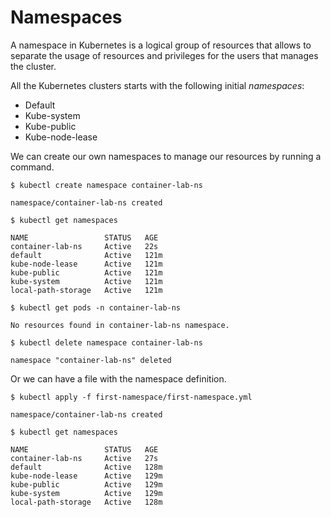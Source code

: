 # Namespaces

A namespace in Kubernetes is a logical group of resources that allows to separate the usage of resources and privileges for the users that manages the cluster.

All the Kubernetes clusters starts with the following initial _namespaces_:

  - Default
  - Kube-system
  - Kube-public
  - Kube-node-lease

We can create our own namespaces to manage our resources by running a command.

```
$ kubectl create namespace container-lab-ns

namespace/container-lab-ns created

$ kubectl get namespaces

NAME                 STATUS   AGE
container-lab-ns     Active   22s
default              Active   121m
kube-node-lease      Active   121m
kube-public          Active   121m
kube-system          Active   121m
local-path-storage   Active   121m

$ kubectl get pods -n container-lab-ns

No resources found in container-lab-ns namespace.

$ kubectl delete namespace container-lab-ns

namespace "container-lab-ns" deleted

```

Or we can have a file with the namespace definition.

```
$ kubectl apply -f first-namespace/first-namespace.yml

namespace/container-lab-ns created

$ kubectl get namespaces

NAME                 STATUS   AGE
container-lab-ns     Active   27s
default              Active   128m
kube-node-lease      Active   129m
kube-public          Active   129m
kube-system          Active   129m
local-path-storage   Active   128m
```

